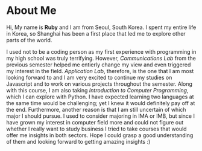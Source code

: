# About Me
Hi, My name is **Ruby** and I am from Seoul, South Korea. I spent my entire life in Korea, so Shanghai has been a first place that led me to explore other parts of the world. 

I used not to be a coding person as my first experience with programming in my high school was truly terrifying. However, *Communications Lab* from the previous semester helped me entierly change my view and even triggered my interest in the field. *Application Lab*, therefore, is the one that I am most looking forward to and I am very excited to continue my studies on Javascript and to work on various projects throughout the semester. Along with this course, I am also taking *Introduction to Computer Programming*, which I can explore with Python. I have expected learning two languages at the same time would be challenging; yet I knew it would definitely pay off at the end. Furthermore, another reason is that I am still uncertain of which major I should pursue. I used to consider majoring in IMA or IMB, but since I have grown my interest in computer field more and could not figure out whether I really want to study business I tried to take courses that would offer me insights in both sectors. Hope I could grasp a good understanding of them and looking forward to getting amazing insights :)




